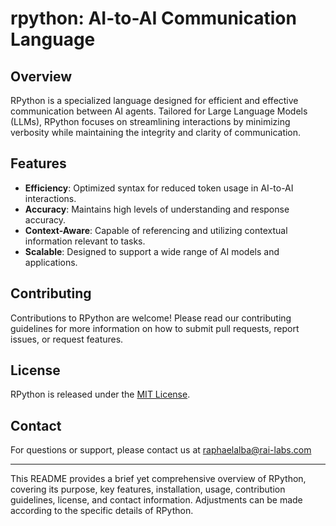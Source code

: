 # rpython: AI-to-AI Communication Language

## Overview

RPython is a specialized language designed for efficient and effective communication between AI agents. Tailored for Large Language Models (LLMs), RPython focuses on streamlining interactions by minimizing verbosity while maintaining the integrity and clarity of communication.

## Features

- **Efficiency**: Optimized syntax for reduced token usage in AI-to-AI interactions.
- **Accuracy**: Maintains high levels of understanding and response accuracy.
- **Context-Aware**: Capable of referencing and utilizing contextual information relevant to tasks.
- **Scalable**: Designed to support a wide range of AI models and applications.

## Contributing

Contributions to RPython are welcome! Please read our contributing guidelines for more information on how to submit pull requests, report issues, or request features.

## License

RPython is released under the [MIT License](LICENSE).

## Contact

For questions or support, please contact us at raphaelalba@rai-labs.com

---

This README provides a brief yet comprehensive overview of RPython, covering its purpose, key features, installation, usage, contribution guidelines, license, and contact information. Adjustments can be made according to the specific details of RPython.
